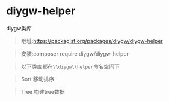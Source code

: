 # diygw-helper
diygw类库
> 地址:https://packagist.org/packages/diygw/diygw-helper

> 安装:composer require diygw/diygw-helper

> 以下类库都在`\\diygw\\helper`命名空间下

> Sort 移动排序

> Tree 构建tree数据